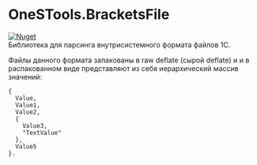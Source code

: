 # OneSTools.BracketsFile
[![Nuget](https://img.shields.io/nuget/v/OneSTools.BracketsFile)](https://www.nuget.org/packages/OneSTools.BracketsFile)<br>
Библиотека для парсинга внутрисистемного формата файлов 1С.

Файлы данного формата запакованы в raw deflate (сырой deflate) и и в распакованном виде представляют из себя иерархический массив значений:
```
{
  Value,
  Value1,
  Value2,
  {
    Value3,
    "TextValue"
  },
  Value5
}.
```
